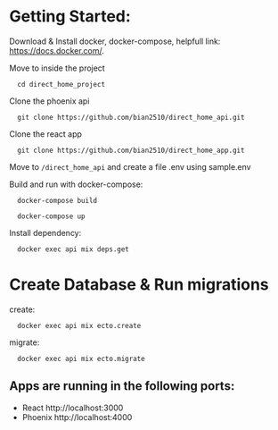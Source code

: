 # Getting Started:

Download & Install docker, docker-compose, helpfull link: https://docs.docker.com/.

Move to inside the project

```
  cd direct_home_project
```

Clone the phoenix api

```
  git clone https://github.com/bian2510/direct_home_api.git
```

Clone the react app

```
  git clone https://github.com/bian2510/direct_home_app.git
```

Move to `/direct_home_api` and create a file .env using sample.env

Build and run with docker-compose:

```
  docker-compose build
```
```
  docker-compose up
```

Install dependency:
```
  docker exec api mix deps.get
```


# Create Database & Run migrations
create:
```
  docker exec api mix ecto.create
```

migrate:
```
  docker exec api mix ecto.migrate
```

## Apps are running in the following ports:

- React http://localhost:3000
- Phoenix http://localhost:4000
